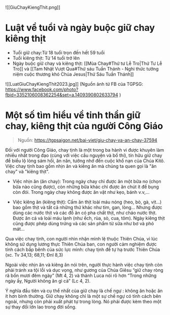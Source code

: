 ![[GiuChayKiengThit.png]]
# Luật về tuổi và ngày buộc giữ chay kiêng thịt

- Tuổi giữ chay:Từ 18 tuổi trọn đến hết 59 tuổi
- Tuổi kiêng thịt: Từ 14 tuổi trở lên
- Ngày buộc giữ chay và kiêng thịt: [[Mùa Chay#Thứ tư Lễ Tro|Thứ Tư Lễ Tro]] và [[Tam Nhật Vượt Qua#Thứ sáu Tuần Thánh - Nghi thức tưởng niệm cuộc thương khó Chúa Jesus|Thứ Sáu Tuần Thánh]] 

![[LuatGiuChayKiengThit2023.jpg]]
(Nguồn ảnh từ FB của TGPSG: https://www.facebook.com/photo?fbid=3352106008362254&set=a.1409390802633794 )
# Một số tìm hiểu về tinh thần giữ chay, kiêng thịt của người Công Giáo

> Nguồn: https://tgpsaigon.net/bai-viet/giu-chay-va-an-chay-37594

Đối với người Công Giáo, chay tịnh là một trong ba hành vi được khuyên làm nhiều nhất trong đạo (cùng với việc cầu nguyện và bố thí), tín hữu giữ chay để biểu lộ lòng sám hối, ăn năn, tưởng nhớ đến cuộc khổ nạn của Chúa Kitô. Việc chay tịnh bao gồm nhịn ăn và kiêng ăn mà chúng ta quen gọi là "ăn chay" và "kiêng thịt".

- Việc nhịn ăn (ăn chay): Trong ngày chay chỉ được ăn một bữa no (chọn bữa nào cũng được), còn những bữa khác chỉ được ăn chút ít để bụng còn đói. Trong ngày chay không được ăn vặt như kẹo, bánh v.v,...

- Việc kiêng ăn (kiêng thịt): Cấm ăn thịt loài máu nóng (heo, bò, gà, vịt…) bao gồm thịt và tất cả những thứ khác như tim, gan, lòng... Nhưng được dùng các nước thịt và các đồ ăn có pha chất thịt, như cháo nước thịt. Được ăn cá và loài máu lạnh (như ếch, rùa, sò, cua, tôm). Ngày kiêng thịt cũng được phép dùng trứng và các sản phẩm từ sữa như bơ và phó mát...

Qua việc chay tịnh, con người nhìn nhận mình lệ thuộc Thiên Chúa, vì lúc không sử dụng lương thực Thiên Chúa ban, con người cảm nghiệm được tính cách bấp bênh của sức lực mình: chay tịnh để tự hạ trước Thiên Chúa (xc. Tv 34,13; 68,11; Đnl 8,3)

Ngoài việc nhịn ăn và kiêng ăn nói trên, người thực hành việc chay tịnh còn phải tránh xa tội lỗi và dục vọng, như gương của Chúa Giêsu “giữ chay ròng rã bốn mươi đêm ngày” (Mt 4, 2) và thánh Luca nói rõ hơn “Trong những ngày ấy, Người không ăn gì cả” (Lc 4, 2).

Ý nghĩa đầu tiên và cụ thể nhất của giữ chay là chế ngự : không ăn hoặc ăn ít hơn bình thường. Giữ chay không chỉ là một sự chế ngự có tính cách bên ngoài, nhưng còn phải xuất phát tự trong lòng. Nó phải được kèm theo một sự thay đổi lớn lao trong đời sống.
